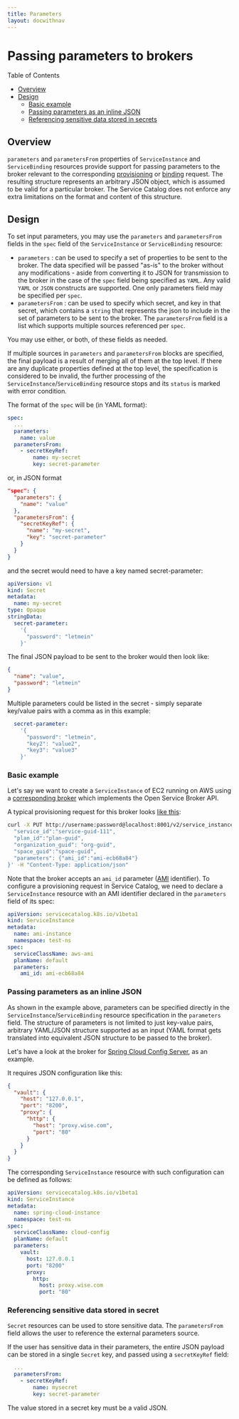```yaml
---
title: Parameters
layout: docwithnav
---
```


# Passing parameters to brokers

Table of Contents
- [Overview](#overview)
- [Design](#design)
  - [Basic example](#basic-example)
  - [Passing parameters as an inline JSON](#passing-parameters-as-an-inline-json)
  - [Referencing sensitive data stored in secrets](#referencing-sensitive-data-stored-in-secret)

## Overview
`parameters` and `parametersFrom` properties of `ServiceInstance` and `ServiceBinding` resources 
provide support for passing parameters to the broker relevant to the corresponding
[provisioning](https://github.com/openservicebrokerapi/servicebroker/blob/master/spec.md#provisioning) or
[binding](https://github.com/openservicebrokerapi/servicebroker/blob/master/spec.md#binding) request. 
The resulting structure represents an arbitrary JSON object, which is assumed to 
be valid for a particular broker. 
The Service Catalog does not enforce any extra limitations on the format and content 
of this structure.

## Design

To set input parameters, you may use the `parameters` and `parametersFrom` 
fields in the `spec` field of the `ServiceInstance` or `ServiceBinding` resource:
- `parameters` : can be used to specify a set of properties to be sent to the 
broker. The data specified will be passed "as-is" to the broker without any 
modifications - aside from converting it to JSON for transmission to the broker 
in the case of the `spec` field being specified as `YAML`. Any valid `YAML` or 
`JSON` constructs are supported. One only parameters field may be specified per
`spec`.
- `parametersFrom` : can be used to specify which secret, and key in that secret, 
which contains a `string` that represents the json to include in the set of 
parameters to be sent to the broker. The `parametersFrom` field is a list which 
supports multiple sources referenced per `spec`.

You may use either, or both, of these fields as needed.

If multiple sources in `parameters` and `parametersFrom` blocks are specified,
the final payload is a result of merging all of them at the top level.
If there are any duplicate properties defined at the top level, the specification
is considered to be invalid, the further processing of the `ServiceInstance`/`ServiceBinding`
resource stops and its `status` is marked with error condition.

The format of the `spec` will be (in YAML format):
```yaml
spec:
  ...
  parameters:
    name: value
  parametersFrom:
    - secretKeyRef:
        name: my-secret
        key: secret-parameter
```
or, in JSON format
```json
"spec": {
  "parameters": {
    "name": "value"
  },
  "parametersFrom": {
    "secretKeyRef": {
      "name": "my-secret",
      "key": "secret-parameter"
    }
  }
}
```
and the secret would need to have a key named secret-parameter:
```yaml
apiVersion: v1
kind: Secret
metadata:
  name: my-secret
type: Opaque
stringData:
  secret-parameter:
    '{
      "password": "letmein"
    }'
```
The final JSON payload to be sent to the broker would then look like:
```json
{
  "name": "value",
  "password": "letmein"
}
```

Multiple parameters could be listed in the secret - simply separate key/value pairs with a comma as in this example:
```yaml
  secret-parameter:
    '{
      "password": "letmein",
      "key2": "value2",
      "key3": "value3"
    }'
```


### Basic example

Let's say we want to create a `ServiceInstance` of EC2 running on AWS using a
[corresponding broker](https://github.com/cloudfoundry-samples/go_service_broker) 
which implements the Open Service Broker API.

A typical provisioning request for this broker looks [like this](https://github.com/cloudfoundry-samples/go_service_broker/blob/master/bin/curl_broker.sh):
```bash
curl -X PUT http://username:password@localhost:8001/v2/service_instances/instance_guid-111 -d '{
  "service_id":"service-guid-111",
  "plan_id":"plan-guid",
  "organization_guid": "org-guid",
  "space_guid":"space-guid",
  "parameters": {"ami_id":"ami-ecb68a84"}
}' -H "Content-Type: application/json"
```

Note that the broker accepts an `ami_id` parameter ([AMI](http://docs.aws.amazon.com/AWSEC2/latest/UserGuide/AMIs.html) 
identifier).
To configure a provisioning request in Service Catalog, we need to declare a `ServiceInstance` 
resource with an AMI identifier declared in the `parameters` field of its spec:
```yaml
apiVersion: servicecatalog.k8s.io/v1beta1
kind: ServiceInstance
metadata:
  name: ami-instance
  namespace: test-ns
spec:
  serviceClassName: aws-ami
  planName: default
  parameters:
    ami_id: ami-ecb68a84
```

### Passing parameters as an inline JSON

As shown in the example above, parameters can be specified directly in the
`ServiceInstance`/`ServiceBinding` resource specification in the `parameters` field.
The structure of parameters is not limited to just key-value pairs, arbitrary 
YAML/JSON structure supported as an input (YAML format gets translated into 
equivalent JSON structure to be passed to the broker).

Let's have a look at the broker for 
[Spring Cloud Config Server](https://docs.spring.io/spring-cloud-config/docs/current/reference/html/#_spring_cloud_config_server),
as an example.

It requires JSON configuration like this:
```json
{
  "vault": {
    "host": "127.0.0.1",
    "port": "8200",
    "proxy": {
      "http": {
        "host": "proxy.wise.com",
        "port": "80"
      }
    }
  }
}
```
The corresponding `ServiceInstance` resource with such configuration can be defined as 
follows:
```yaml
apiVersion: servicecatalog.k8s.io/v1beta1
kind: ServiceInstance
metadata:
  name: spring-cloud-instance
  namespace: test-ns
spec:
  serviceClassName: cloud-config
  planName: default
  parameters:
    vault:
      host: 127.0.0.1
      port: "8200"
      proxy:
        http:
          host: proxy.wise.com
          port: "80"
```

### Referencing sensitive data stored in secret

`Secret` resources can be used to store sensitive data. The `parametersFrom`
field allows the user to reference the external parameters source.

If the user has sensitive data in their parameters, the entire JSON payload can 
be stored in a single `Secret` key, and passed using a `secretKeyRef` field:

```yaml
  ...
  parametersFrom:
    - secretKeyRef:
        name: mysecret
        key: secret-parameter
```

The value stored in a secret key must be a valid JSON.
